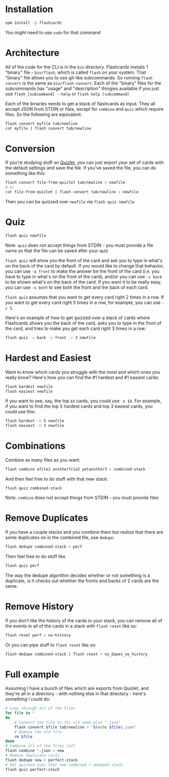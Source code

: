 # Installation

```bash
npm install -g flashcardz
```

You *might* need to use `sudo` for that command

# Architecture

All of the code for the CLI is in the `bin` directory. Flashcardz installs 1 "binary" file - `bin/flash`, which is called `flash` on your system. That "binary" file allows you to use git-like subcommands. So running `flash convert` is the same as `bin/flash-convert`. Each of the "binary" files for the subcommands has "usage" and "description" thingies available if you just use `flash [subcommand] --help` or `flash help [subcommand]`

Each of the binaries needs to get a stack of flashcards as input. They all accept JSON from STDIN or files, except for `combine` and `quiz` which require files. So the following are equivalent:

```bash
flash convert myfile tab/newline
cat myfile | flash convert tab/newline
```

# Conversion

If you're studying stuff on [Quizlet](http://quizlet.com), you can just export your set of cards with the default settings and save the file. If you've saved the file, you can do something like this:

```bash
flash convert file-from-quizlet tab/newline > newfile
# or
cat file-from-quizlet | flash convert tab/newline > newfile
```

Then you can be quizzed over `newfile` via `flash quiz newfile`

# Quiz

```bash
flash quiz newfile
```

Note: `quiz` does not accept things from STDIN - you must provide a file name so that the file can be saved after your quiz

`flash quiz` will show you the front of the card and ask you to type in what's on the back of the card by default. If you would like to change that behavior, you can use `-a front` to make the answer be the front of the card (i.e. you have to type in what's on the front of the card), and/or you can use `-s back` to be shown what's on the back of the card. If you want it to be really easy, you can use `-s both` to see both the front and the back of each card.

`flash quiz` assumes that you want to get every card right 2 times in a row. If you want to get every card right 5 times in a row, for example, you can use `-c 5`.

Here's an example of how to get quizzed over a stack of cards where Flashcardz shows you the back of the card, asks you to type in the front of the card, and tries to make you get each card right 3 times in a row:

```bash
flash quiz -s back -a front -c 3 newfile
```

# Hardest and Easiest

Want to know which cards you struggle with the most and which ones you really know? Here's how you can find the #1 hardest and #1 easiest cards:

```bash
flash hardest newfile
flash easiest newfile
```

If you want to see, say, the top `$X` cards, you could use `-n $X`. For example, if you want to find the top 5 hardest cards and top 3 easiest cards, you could use this:

```bash
flash hardest -n 5 newfile
flash easiest -n 3 newfile
```

# Combinations

Combine as many files as you want:

```bash
flash combine afile1 anotherfile2 yetanother3 > combined-stack
```

And then feel free to do stuff with that new stack:

```
flash quiz combined-stack
```

Note: `combine` does not accept things from STDIN - you must provide files

# Remove Duplicates

If you have a couple stacks and you combine them but realize that there are some duplicates on in the combined file, use `dedupe`:

```bash
flash dedupe combined-stack > perf
```

Then feel free to do stuff like

```bash
flash quiz perf
```

The way the dedupe algorithm decides whether or not something is a duplicate, is it checks out whether the fronts and backs of 2 cards are the same.

# Remove History

If you don't like the history of the cards in your stack, you can remove all of the events in all of the cards in a stack with `flash reset` like so:

```bash
flash reset perf > no-history
```

Or you can pipe stuff to `flash reset` like so:

```bash
flash dedupe combined-stack | flash reset > no_dupes_no_history
```

# Full example

Assuming I have a bunch of files which are exports from Quizlet, and they're all in a directory - with nothing else in that directory - here's something I could do:

```bash
# Loop through all of the files
for file in *
do
	# Convert the file to its old name plus ".json"
	flash convert $file tab/newline > "$(echo $file).json"
	# Remove the old file
	rm $file
done
# Combine all of the files left
flash combine *.json > new
# Remove duplicate cards
flash dedupe new > perfect-stack
# Get quizzed over that new combined + deduped stack
flash quiz perfect-stack
```
